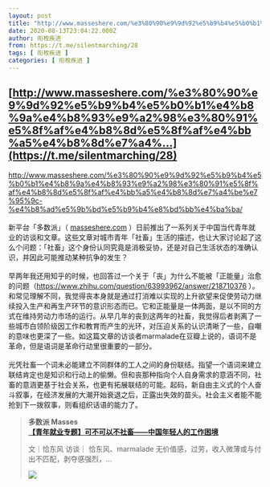 ```yaml
---
layout: post
title: "http://www.masseshere.com/%e3%80%90%e9%9d%92%e5%b9%b4%e5%b0%b1%e4%b8%9a%e4%b8%93%e9%a2%98%e3%80%91%e5%8f%af%e4%b8%8d%e5%8f%af%e4%bb%a5%e4%b8%8d%e7%a4%"
date: 2020-08-13T23:04:22.000Z
author: 衔枚疾进
from: https://t.me/silentmarching/28
tags: [ 衔枚疾进 ]
categories: [ 衔枚疾进 ]
---
```

<!--1597359862000-->
[http://www.masseshere.com/%e3%80%90%e9%9d%92%e5%b9%b4%e5%b0%b1%e4%b8%9a%e4%b8%93%e9%a2%98%e3%80%91%e5%8f%af%e4%b8%8d%e5%8f%af%e4%bb%a5%e4%b8%8d%e7%a4%...](https://t.me/silentmarching/28)
------

<div>
<p><a href="http://www.masseshere.com/%e3%80%90%e9%9d%92%e5%b9%b4%e5%b0%b1%e4%b8%9a%e4%b8%93%e9%a2%98%e3%80%91%e5%8f%af%e4%b8%8d%e5%8f%af%e4%bb%a5%e4%b8%8d%e7%a4%be%e7%95%9c-%e4%b8%ad%e5%9b%bd%e5%b9%b4%e8%bd%bb%e4%ba%ba/" target="_blank" rel="noopener">http://www.masseshere.com/%e3%80%90%e9%9d%92%e5%b9%b4%e5%b0%b1%e4%b8%9a%e4%b8%93%e9%a2%98%e3%80%91%e5%8f%af%e4%b8%8d%e5%8f%af%e4%bb%a5%e4%b8%8d%e7%a4%be%e7%95%9c-%e4%b8%ad%e5%9b%bd%e5%b9%b4%e8%bd%bb%e4%ba%ba/</a> <br><br>新平台「多数派」（ <a href="http://masseshere.com/" target="_blank" rel="noopener">masseshere.com</a> ）日前推出了一系列关于中国当代青年就业的访谈和文章。这些文章对城市青年「社畜」生活的描述，也让大家讨论起了这么个问题：「社畜」这个身份认同究竟是消极妥协，还是对自己生活状态的准确认识，并因此可能推动某种抗争的发生？<br><br>早两年我还用知乎的时候，也回答过一个关于「丧」为什么不能被「正能量」治愈的问题（<a href="https://www.zhihu.com/question/63993962/answer/218710376" target="_blank" rel="noopener">https://www.zhihu.com/question/63993962/answer/218710376</a> ）。和常见理解不同，我觉得丧本身就是通过打消难以实现的上升欲望来促使劳动力继续投入生产和再生产环节的意识形态而已。它和正能量是一体两面，是以不同的方式在维持劳动力市场的运行。从早几年的丧到这两年的社畜，我觉得后者剥离了一些城市白领阶级因工作和教育而产生的光环，对压迫关系的认识清晰了一些，自嘲的意味也更深了一些。如这篇文章的访谈者marmalade在豆瓣上说的，语词不是革命，但是语词是革命行动里很重要的一部分。<br><br>光凭社畜一个词未必能建立不同群体的工人之间的身份联结。指望一个语词来建立联结肯定也是知识和行动上的偷懒。但和丧那种指向个人自身需求的意涵不同，社畜的意涵更基于社会关系，也更有拓展联结的可能。起码，新自由主义式的个人奋斗叙事，在经济发展的大潮开始衰退之后，正露出失效的苗头。社会主义者能不能抢到下一拨叙事，则看组织话语的能力了。</p><blockquote><b>多数派 Masses</b><br><b><a href="http://www.masseshere.com/%e3%80%90%e9%9d%92%e5%b9%b4%e5%b0%b1%e4%b8%9a%e4%b8%93%e9%a2%98%e3%80%91%e5%8f%af%e4%b8%8d%e5%8f%af%e4%bb%a5%e4%b8%8d%e7%a4%be%e7%95%9c-%e4%b8%ad%e5%9b%bd%e5%b9%b4%e8%bd%bb%e4%ba%ba/">【青年就业专题】可不可以不社畜——中国年轻人的工作困境</a></b><br><p>文｜恰东风 访谈｜ 恰东风、marmalade 无价值感，过劳，收入微薄或与付出不匹配，剥夺感强烈，…</p><img src="https://cdn4.telesco.pe/file/llAVZWfxhBQN7SlEHm4pO6VFTeSNGpGifVu2yLc5pf7vJV9cgtyj-4M93TBwAEupZmukGKOAQ-4xMbEmN1KvzmVbFrvBe1kFjXbs21CqLYuYwqhF7nyQnek3YRWMSwBHuDUxy-o_2R4XgLS-uhfTqqu2FzPYu-7zSfCIpCSZ7TKEmf0X0GlQCG7kvBl1H6nV_wQg0Yp2T5TXOX-tjK_g7cj8Bn17iZH8VuG9qRNNUW7Yx72YR53BJT9H3qhmZhcyQEngqCv1ZTejwLvEOGg8LLExvNiuto2VeBHgnenmQaLAga966sZBVQrD_kcecMtHUtqjA2MpoiwrvJjQ2ym7gA.jpg" referrerpolicy="no-referrer"></blockquote>
</div>
